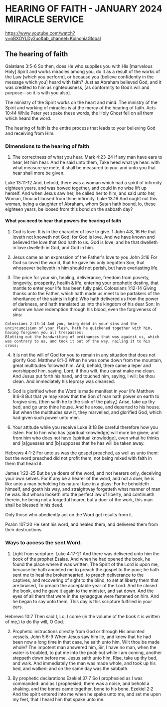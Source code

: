 # HEARING OF FAITH - JANUARY 2024 MIRACLE SERVICE
https://www.youtube.com/watch?v=pBXOYLDy2uo&ab_channel=KoinoniaGlobal

## The hearing of faith
Galatians 3:5-6 So then, does He who supplies you with His [marvelous Holy] Spirit and works miracles among you, do it as a result of the works of the Law [which you perform], or because you [believe confidently in the message which you] heard with faith?
Just as Abraham believed God, and it was credited to him as righteousness, [as conformity to God’s will and purpose—so it is with you also].

The ministry of the Spirit works on the heart and mind.
The ministry of the Spirit and working of miracles is at the mercy of the hearing of faith.
Acts 10:44 While Peter yet spake these words, the Holy Ghost fell on all them which heard the word.

The hearing of faith is the entire process that leads to your believing God and receiving from Him.
### Dimensions to the hearing of faith
1. The correctness of what you hear.
  Mark 4:23-24 If any man have ears to hear, let him hear.
  And he said unto them, Take heed what ye hear: with what measure ye mete, it shall be measured to you: and unto you that hear shall more be given.

  Luke 13:11-12 And, behold, there was a woman which had a spirit of infirmity eighteen years, and was bowed together, and could in no wise lift up herself.
  And when Jesus saw her, he called her to him, and said unto her, Woman, thou art loosed from thine infirmity.
  Luke 13:16 And ought not this woman, being a daughter of Abraham, whom Satan hath bound, lo, these eighteen years, be loosed from this bond on the sabbath day?

  #### What you need to hear that powers the hearing of faith
  1. God is love. It is in the character of love to give.
    1 John 4:8, 16 He that loveth not knoweth not God; for God is love.
    And we have known and believed the love that God hath to us. God is love; and he that dwelleth in love dwelleth in God, and God in him.

  2. Jesus came as an expression of the Father's love to you
    John 3:16 For God so loved the world, that he gave his only begotten Son, that whosoever believeth in him should not perish, but have everlasting life.

  3. The price for your sin, healing, deliverance, freedom from poverty, longevity, prosperity, health & life, entering your prophetic destiny, that mantle to enter your life has been fully paid.
    Colossians 1:12-14 Giving thanks unto the Father, which hath made us meet to be partakers of the inheritance of the saints in light:
    Who hath delivered us from the power of darkness, and hath translated us into the kingdom of his dear Son:
    In whom we have redemption through his blood, even the forgiveness of sins:

    Colossians 2:13-14 And you, being dead in your sins and the uncircumcision of your flesh, hath he quickened together with him, having forgiven you all trespasses;
    Blotting out the handwriting of ordinances that was against us, which was contrary to us, and took it out of the way, nailing it to his cross;

  4. It is not the will of God for you to remain in any situation that does not glorify God.
    Matthew 8:1-3 When he was come down from the mountain, great multitudes followed him.
    And, behold, there came a leper and worshipped him, saying, Lord, if thou wilt, thou canst make me clean.
    And Jesus put forth his hand, and touched him, saying, I will; be thou clean. And immediately his leprosy was cleansed.

  5. God is glorified when the Word is made manifest in your life
    Matthew 9:6-8 But that ye may know that the Son of man hath power on earth to forgive sins, (then saith he to the sick of the palsy,) Arise, take up thy bed, and go unto thine house.
    And he arose, and departed to his house.
    But when the multitudes saw it, they marvelled, and glorified God, which had given such power unto men.

2. Your attitude while you receive
  Luke 8:18 Be careful therefore how you listen. For to him who has [spiritual knowledge] will more be given; and from him who does not have [spiritual knowledge], even what he thinks and [a]guesses and [b]supposes that he has will be taken away.

  Hebrews 4:1-2 For unto us was the gospel preached, as well as unto them: but the word preached did not profit them, not being mixed with faith in them that heard it.

  James 1:22-25 But be ye doers of the word, and not hearers only, deceiving your own selves.
  For if any be a hearer of the word, and not a doer, he is like unto a man beholding his natural face in a glass:
  For he beholdeth himself, and goeth his way, and straightway forgetteth what manner of man he was.
  But whoso looketh into the perfect law of liberty, and continueth therein, he being not a forgetful hearer, but a doer of the work, this man shall be blessed in his deed.

  Only those who obediently act on the Word get results from it.

  Psalm 107:20 He sent his word, and healed them, and delivered them from their destructions.
  ### Ways to access the sent Word.
  1. Light from scripture.
  Luke 4:17-21 And there was delivered unto him the book of the prophet Esaias. And when he had opened the book, he found the place where it was written,
  The Spirit of the Lord is upon me, because he hath anointed me to preach the gospel to the poor; he hath sent me to heal the brokenhearted, to preach deliverance to the captives, and recovering of sight to the blind, to set at liberty them that are bruised,
  To preach the acceptable year of the Lord.
  And he closed the book, and he gave it again to the minister, and sat down. And the eyes of all them that were in the synagogue were fastened on him.
  And he began to say unto them, This day is this scripture fulfilled in your ears.

  Hebrews 10:7 Then said I, Lo, I come (in the volume of the book it is written of me,) to do thy will, O God.

  2. Prophetic instructions directly from God or through His anointed vessels.
  John 5:6-9 When Jesus saw him lie, and knew that he had been now a long time in that case, he saith unto him, Wilt thou be made whole?
  The impotent man answered him, Sir, I have no man, when the water is troubled, to put me into the pool: but while I am coming, another steppeth down before me.
  Jesus saith unto him, Rise, take up thy bed, and walk.
  And immediately the man was made whole, and took up his bed, and walked: and on the same day was the sabbath.

  3. By prophetic declarations
  Ezekiel 37:7 So I prophesied as I was commanded: and as I prophesied, there was a noise, and behold a shaking, and the bones came together, bone to his bone.
  Ezekiel 2:2 And the spirit entered into me when he spake unto me, and set me upon my feet, that I heard him that spake unto me.
